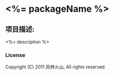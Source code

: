 # <%= packageName %>

## 项目描述:

<%= description %>

### License

Copyright (C) 2011 风林火山, All rights reserved.
